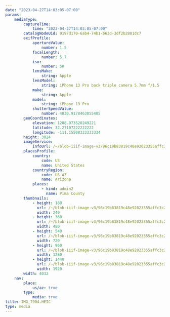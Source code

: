 ```yaml
---
date: "2023-04-27T14:03:05-07:00"
params:
    mediaType:
        captureTime:
            time: "2023-04-27T14:03:05-07:00"
        catalogNodeUid: 0197d170-6ab4-74b1-b63d-3df2b2801dc7
        exifProfile:
            apertureValue:
                number: 1.5
            focalLength:
                number: 5.7
            iso:
                number: 50
            lensMake:
                string: Apple
            lensModel:
                string: iPhone 13 Pro back triple camera 5.7mm f/1.5
            make:
                string: Apple
            model:
                string: iPhone 13 Pro
            shutterSpeedValue:
                number: 4830.9178463055405
        geoCoordinates:
            elevation: 1288.973520249221
            latitude: 32.27107222222222
            longitude: -111.15508333333334
        height: 3024
        imageService:
            infoUrl: /~/blob-iiif-image-v3/96c19b83819c48e92023355affc3c2052f62340d3c9eb5f41011e548d0bb037a/info.json
        placesProfile:
            country:
                code: US
                name: United States
            countryRegion:
                code: US-AZ
                name: Arizona
            places:
                - kind: admin2
                  name: Pima County
        thumbnails:
            - height: 180
              url: /~/blob-iiif-image-v3/96c19b83819c48e92023355affc3c2052f62340d3c9eb5f41011e548d0bb037a/full/240%2C180/0/default.jpg
              width: 240
            - height: 360
              url: /~/blob-iiif-image-v3/96c19b83819c48e92023355affc3c2052f62340d3c9eb5f41011e548d0bb037a/full/480%2C360/0/default.jpg
              width: 480
            - height: 540
              url: /~/blob-iiif-image-v3/96c19b83819c48e92023355affc3c2052f62340d3c9eb5f41011e548d0bb037a/full/720%2C540/0/default.jpg
              width: 720
            - height: 960
              url: /~/blob-iiif-image-v3/96c19b83819c48e92023355affc3c2052f62340d3c9eb5f41011e548d0bb037a/full/1280%2C960/0/default.jpg
              width: 1280
            - height: 1440
              url: /~/blob-iiif-image-v3/96c19b83819c48e92023355affc3c2052f62340d3c9eb5f41011e548d0bb037a/full/1920%2C1440/0/default.jpg
              width: 1920
        width: 4032
    nav:
        place:
            us/az: true
        type:
            media: true
title: IMG_7904.HEIC
type: media
---
```

